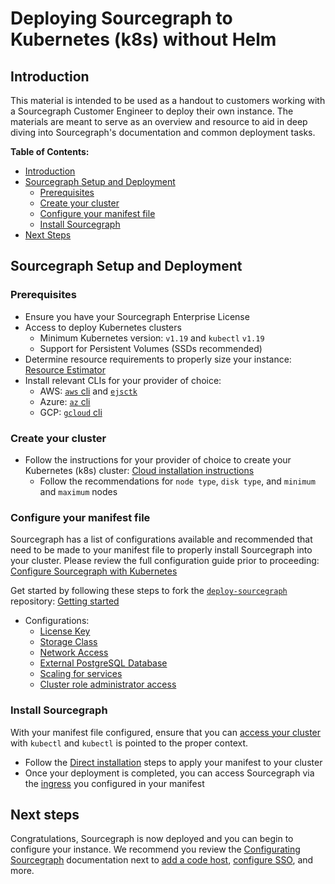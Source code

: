 # Deploying Sourcegraph to Kubernetes (k8s) without Helm

## Introduction
This material is intended to be used as a handout to customers working with a Sourcegraph Customer Engineer to deploy their own instance. The materials are meant to serve as an overview and resource to aid in deep diving into Sourcegraph's documentation and common deployment tasks.

**Table of Contents:**

- [Introduction](#introduction)
- [Sourcegraph Setup and Deployment](#sourcegraph-setup-and-deployment)
	- [Prerequisites](#prerequisites)
  - [Create your cluster](#create-your-cluster)
  - [Configure your manifest file](#configure-your-manifest-file)
  - [Install Sourcegraph](#install-sourcegraph)
- [Next Steps](#next-steps)

## Sourcegraph Setup and Deployment

### Prerequisites
- Ensure you have your Sourcegraph Enterprise License
- Access to deploy Kubernetes clusters
  - Minimum Kubernetes version: `v1.19` and `kubectl` `v1.19`
  - Support for Persistent Volumes (SSDs recommended)
- Determine resource requirements to properly size your instance: [Resource Estimator](https://docs.sourcegraph.com/admin/deploy/resource_estimator)
- Install relevant CLIs for your provider of choice:
  - AWS: [`aws` cli](https://docs.aws.amazon.com/cli/latest/userguide/getting-started-install.html) and [`ejsctk`](https://eksctl.io/introduction/#installation)
  - Azure: [`az` cli](https://docs.microsoft.com/en-us/cli/azure/install-azure-cli?view=azure-cli-latest)
  - GCP: [`gcloud` cli](https://cloud.google.com/sdk/gcloud)

### Create your cluster
- Follow the instructions for your provider of choice to create your Kubernetes (k8s) cluster: [Cloud installation instructions](https://docs.sourcegraph.com/admin/deploy/kubernetes#cloud-installation)
  - Follow the recommendations for `node type`, `disk type`, and `minimum` and `maximum` nodes

### Configure your manifest file
Sourcegraph has a list of configurations available and recommended that need to be made to your manifest file to properly install Sourcegraph into your cluster. Please review the full configuration guide prior to proceeding: [Configure Sourcegraph with Kubernetes](https://docs.sourcegraph.com/admin/deploy/kubernetes/configure)

Get started by following these steps to fork the [`deploy-sourcegraph`](https://github.com/sourcegraph/deploy-sourcegraph) repository: [Getting started](https://docs.sourcegraph.com/admin/deploy/kubernetes/configure#getting-started)

- Configurations:
  - [License Key](https://docs.sourcegraph.com/admin/deploy/kubernetes/configure#add-license-key)
  - [Storage Class](https://docs.sourcegraph.com/admin/deploy/kubernetes/configure#configure-a-storage-class)
  - [Network Access](https://docs.sourcegraph.com/admin/deploy/kubernetes/configure#configure-network-access)
  - [External PostgreSQL Database](https://docs.sourcegraph.com/admin/deploy/kubernetes/configure#sourcegraph-databases)
  - [Scaling for services](https://docs.sourcegraph.com/admin/deploy/kubernetes/scale#tuning-replica-counts-for-horizontal-scalability)
  - [Cluster role administrator access](https://kubernetes.io/docs/reference/access-authn-authz/rbac/)

### Install Sourcegraph
With your manifest file configured, ensure that you can [access your cluster](https://kubernetes.io/docs/tasks/access-application-cluster/access-cluster/) with `kubectl` and `kubectl` is pointed to the proper context.

- Follow the [Direct installation](https://docs.sourcegraph.com/admin/deploy/kubernetes#direct-installation) steps to apply your manifest to your cluster
- Once your deployment is completed, you can access Sourcegraph via the [ingress](https://docs.sourcegraph.com/admin/deploy/kubernetes/configure#ingress-controller-recommended) you configured in your manifest

## Next steps
Congratulations, Sourcegraph is now deployed and you can begin to configure your instance. We recommend you review the [Configurating Sourcegraph](https://docs.sourcegraph.com/admin/config) documentation next to [add a code host](https://docs.sourcegraph.com/admin/external_service), [configure SSO](https://docs.sourcegraph.com/admin/auth), and more.
